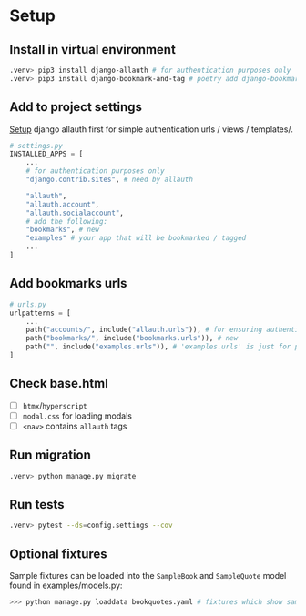 # Setup

## Install in virtual environment

```zsh
.venv> pip3 install django-allauth # for authentication purposes only
.venv> pip3 install django-bookmark-and-tag # poetry add django-bookmark-and-tag
```

## Add to project settings

[Setup](bookmarks/docs/allauth.md) django allauth first for simple authentication urls / views / templates/.

```python
# settings.py
INSTALLED_APPS = [
    ...
    # for authentication purposes only
    "django.contrib.sites", # need by allauth

    "allauth",
    "allauth.account",
    "allauth.socialaccount",
    # add the following:
    "bookmarks", # new
    "examples" # your app that will be bookmarked / tagged
    ...
]
```

## Add bookmarks urls

```python
# urls.py
urlpatterns = [
    ...
    path("accounts/", include("allauth.urls")), # for ensuring authentication only
    path("bookmarks/", include("bookmarks.urls")), # new
    path("", include("examples.urls")), # 'examples.urls' is just for purposes of testing this ought to be replaced by the app whose model will be bookmarked / tagged
]
```

## Check base.html

- [ ] `htmx`/`hyperscript`
- [ ] `modal.css` for loading modals
- [ ] `<nav>` contains `allauth` tags

## Run migration

```zsh
.venv> python manage.py migrate
```

## Run tests

```zsh
.venv> pytest --ds=config.settings --cov
```

## Optional fixtures

Sample fixtures can be loaded into the `SampleBook` and `SampleQuote` model found in examples/models.py:

```zsh
>>> python manage.py loaddata bookquotes.yaml # fixtures which show sample books
```
